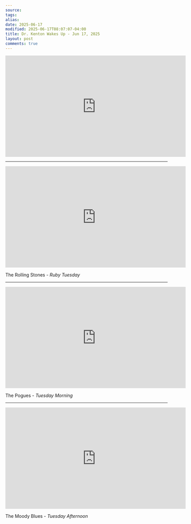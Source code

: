 ```yaml
---
source:
tags:
alias:
date: 2025-06-17
modified: 2025-06-17T08:07:07-04:00
title: Dr. Kenton Wakes Up - Jun 17, 2025
layout: post
comments: true
---
```


  

<iframe width="560" height="315" src="https://www.youtube.com/embed/P2WMQy_b0ds" title="YouTube video player" frameborder="0" allow="accelerometer; autoplay; clipboard-write; encrypted-media; gyroscope; picture-in-picture; web-share" allowfullscreen></iframe>


---

<iframe width="560" height="315" src="https://www.youtube.com/embed/mAyj9q2quYc?si=Wwm464avirnDCUAX" title="YouTube video player" frameborder="0" allow="accelerometer; autoplay; clipboard-write; encrypted-media; gyroscope; picture-in-picture; web-share" referrerpolicy="strict-origin-when-cross-origin" allowfullscreen></iframe>

The Rolling Stones - *Ruby Tuesday* 


---

<iframe width="560" height="315" src="https://www.youtube.com/embed/a2ZeXPyYKm0?si=CKHnh3_Pcjv1mElQ" title="YouTube video player" frameborder="0" allow="accelerometer; autoplay; clipboard-write; encrypted-media; gyroscope; picture-in-picture; web-share" referrerpolicy="strict-origin-when-cross-origin" allowfullscreen></iframe>

The Pogues - *Tuesday Morning*

---

<iframe width="560" height="315" src="https://www.youtube.com/embed/b5N7qHmEgxA?si=tvbTu77-AKxIVui3" title="YouTube video player" frameborder="0" allow="accelerometer; autoplay; clipboard-write; encrypted-media; gyroscope; picture-in-picture; web-share" referrerpolicy="strict-origin-when-cross-origin" allowfullscreen></iframe>

The Moody Blues - *Tuesday Afternoon*